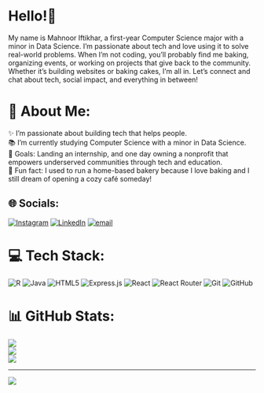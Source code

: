 # Hello!👋 
My name is Mahnoor Iftikhar, a first-year Computer Science major with a minor in Data Science. I’m passionate about tech and love using it to solve real-world problems. When I’m not coding, you’ll probably find me baking, organizing events, or working on projects that give back to the community. Whether it’s building websites or baking cakes, I’m all in. Let’s connect and chat about tech, social impact, and everything in between!

# 💫 About Me:
✨ I’m passionate about building tech that helps people.<br>📚 I’m currently studying Computer Science with a minor in Data Science.<br>🎯 Goals: Landing an internship, and one day owning a nonprofit that empowers underserved communities through tech and education.<br>🎲 Fun fact: I used to run a home-based bakery because I love baking and I still dream of opening a cozy café someday!


## 🌐 Socials:
[![Instagram](https://img.shields.io/badge/Instagram-%23E4405F.svg?logo=Instagram&logoColor=white)](https://instagram.com/mahnooriftikharrr) [![LinkedIn](https://img.shields.io/badge/LinkedIn-%230077B5.svg?logo=linkedin&logoColor=white)](https://linkedin.com/in/mahnooriftikharrr) [![email](https://img.shields.io/badge/Email-D14836?logo=gmail&logoColor=white)](mailto:mahnooriftikharrr@gmail.com) 

# 💻 Tech Stack:
![R](https://img.shields.io/badge/r-%23276DC3.svg?style=for-the-badge&logo=r&logoColor=white) ![Java](https://img.shields.io/badge/java-%23ED8B00.svg?style=for-the-badge&logo=openjdk&logoColor=white) ![HTML5](https://img.shields.io/badge/html5-%23E34F26.svg?style=for-the-badge&logo=html5&logoColor=white) ![Express.js](https://img.shields.io/badge/express.js-%23404d59.svg?style=for-the-badge&logo=express&logoColor=%2361DAFB) ![React](https://img.shields.io/badge/react-%2320232a.svg?style=for-the-badge&logo=react&logoColor=%2361DAFB) ![React Router](https://img.shields.io/badge/React_Router-CA4245?style=for-the-badge&logo=react-router&logoColor=white) ![Git](https://img.shields.io/badge/git-%23F05033.svg?style=for-the-badge&logo=git&logoColor=white) ![GitHub](https://img.shields.io/badge/github-%23121011.svg?style=for-the-badge&logo=github&logoColor=white)
# 📊 GitHub Stats:
![](https://github-readme-stats.vercel.app/api?username=mahnooriftikharrr&theme=dracula&hide_border=false&include_all_commits=true&count_private=false)<br/>
![](https://nirzak-streak-stats.vercel.app/?user=mahnooriftikharrr&theme=dracula&hide_border=false)<br/>
![](https://github-readme-stats.vercel.app/api/top-langs/?username=mahnooriftikharrr&theme=dracula&hide_border=false&include_all_commits=true&count_private=false&layout=compact)

---
[![](https://visitcount.itsvg.in/api?id=mahnooriftikharrr&icon=0&color=0)](https://visitcount.itsvg.in)

<!-- Proudly created with GPRM ( https://gprm.itsvg.in ) -->
